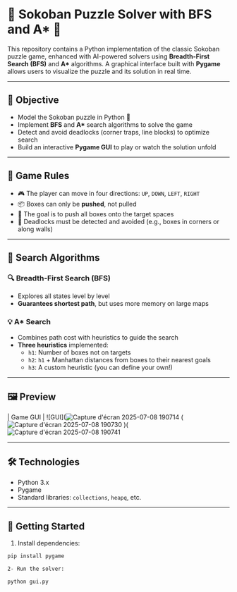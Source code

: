 # 🧩 Sokoban Puzzle Solver with BFS and A* 🚀

This repository contains a Python implementation of the classic Sokoban puzzle game, enhanced with AI-powered solvers using **Breadth-First Search (BFS)** and **A\*** algorithms. A graphical interface built with **Pygame** allows users to visualize the puzzle and its solution in real time.

---

## 🎯 Objective

- Model the Sokoban puzzle in Python 🐍  
- Implement **BFS** and **A\*** search algorithms to solve the game  
- Detect and avoid deadlocks (corner traps, line blocks) to optimize search  
- Build an interactive **Pygame GUI** to play or watch the solution unfold  

---

## 📜 Game Rules

- 🎮 The player can move in four directions: `UP`, `DOWN`, `LEFT`, `RIGHT`  
- 📦 Boxes can only be **pushed**, not pulled  
- 🎯 The goal is to push all boxes onto the target spaces  
- 🚫 Deadlocks must be detected and avoided (e.g., boxes in corners or along walls)

---

## 🧠 Search Algorithms

### 🔍 Breadth-First Search (BFS)
- Explores all states level by level  
- **Guarantees shortest path**, but uses more memory on large maps  

### 💡 A\* Search
- Combines path cost with heuristics to guide the search  
- **Three heuristics** implemented:
  - `h1`: Number of boxes not on targets  
  - `h2`: `h1` + Manhattan distances from boxes to their nearest goals  
  - `h3`: A custom heuristic (you can define your own!)

---

## 🖼 Preview


| Game GUI | ![GUI](![Capture d'écran 2025-07-08 190714](https://github.com/user-attachments/assets/fdf07089-79f9-4192-bb9e-f5bc03b05d95)
(![Capture d'écran 2025-07-08 190730](https://github.com/user-attachments/assets/9e6e9930-edc3-45eb-9f86-f8511b9db94c)
)(![Capture d'écran 2025-07-08 190741](https://github.com/user-attachments/assets/d4fe3960-f6e5-4ba6-8b3d-ca7248a8173b)


---

## 🛠 Technologies

- Python 3.x  
- Pygame  
- Standard libraries: `collections`, `heapq`, etc.

---


## 🚀 Getting Started

1. Install dependencies:

```bash
pip install pygame

2- Run the solver:

python gui.py
